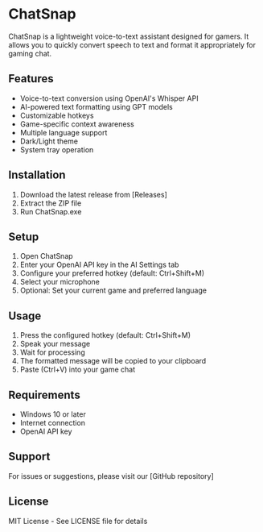 # ChatSnap

ChatSnap is a lightweight voice-to-text assistant designed for gamers. It allows you to quickly convert speech to text and format it appropriately for gaming chat.

## Features

- Voice-to-text conversion using OpenAI's Whisper API
- AI-powered text formatting using GPT models
- Customizable hotkeys
- Game-specific context awareness
- Multiple language support
- Dark/Light theme
- System tray operation

## Installation

1. Download the latest release from [Releases]
2. Extract the ZIP file
3. Run ChatSnap.exe

## Setup

1. Open ChatSnap
2. Enter your OpenAI API key in the AI Settings tab
3. Configure your preferred hotkey (default: Ctrl+Shift+M)
4. Select your microphone
5. Optional: Set your current game and preferred language

## Usage

1. Press the configured hotkey (default: Ctrl+Shift+M)
2. Speak your message
3. Wait for processing
4. The formatted message will be copied to your clipboard
5. Paste (Ctrl+V) into your game chat

## Requirements

- Windows 10 or later
- Internet connection
- OpenAI API key

## Support

For issues or suggestions, please visit our [GitHub repository]

## License

MIT License - See LICENSE file for details 